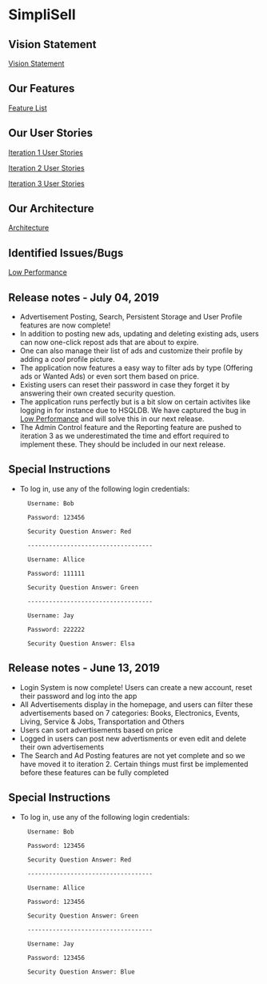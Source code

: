 # SimpliSell

## Vision Statement
[Vision Statement](https://code.cs.umanitoba.ca/comp3350-summer2019/crazy-eights---8/blob/master/Docs/VISION.md)

## Our Features
[Feature List](https://code.cs.umanitoba.ca/comp3350-summer2019/crazy-eights---8/issues?label_name%5B%5D=Feature)

## Our User Stories
[Iteration 1 User Stories](https://code.cs.umanitoba.ca/comp3350-summer2019/crazy-eights---8/milestones/1)

[Iteration 2 User Stories](https://code.cs.umanitoba.ca/comp3350-summer2019/crazy-eights---8/milestones/2)

[Iteration 3 User Stories](https://code.cs.umanitoba.ca/comp3350-summer2019/crazy-eights---8/milestones/3)

## Our Architecture
[Architecture](https://code.cs.umanitoba.ca/comp3350-summer2019/crazy-eights---8/blob/dev/Docs/ARCHITECTURE.md)

## Identified Issues/Bugs
[Low Performance](#118)

## Release notes - July 04, 2019
- Advertisement Posting, Search, Persistent Storage and User Profile features are now complete!  
- In addition to posting new ads, updating and deleting existing ads, users can now one-click repost ads that are about to expire. 
- One can also manage their list of ads and customize their profile by adding a *cool* profile picture. 
- The application now features a easy way to filter ads by type (Offering ads or Wanted Ads) or even sort them based on price.
- Existing users can reset their password in case they forget it by answering their own created security question.
- The application runs perfectly but is a bit slow on certain activites like logging in for instance due to HSQLDB. We have captured the bug in [Low Performance](#118) and will solve this in our next release.
- The Admin Control feature and the Reporting feature are pushed to iteration 3 as we underestimated the time and effort required to implement these. They should be included in our next release.

## Special Instructions
- To log in, use any of the following login credentials:
 
        Username: Bob
    
        Password: 123456

        Security Question Answer: Red
        
        -----------------------------------
        
        Username: Allice
    
        Password: 111111
      
        Security Question Answer: Green
        
        -----------------------------------
        
        Username: Jay
    
        Password: 222222
      
        Security Question Answer: Elsa

## Release notes - June 13, 2019
- Login System is now complete!  Users can create a new account, reset their password and log into the app
- All Advertisements display in the homepage, and users can filter these advertisements based on 7 categories: Books, Electronics, Events, Living, Service & Jobs, 
  Transportation and Others  
- Users can sort advertisements based on price
- Logged in users can post new advertisments or even edit and delete their own advertisements
- The Search and Ad Posting features are not yet complete and so we have moved it to iteration 2.  Certain things must first be implemented before these features can 
  be fully completed
## Special Instructions
- To log in, use any of the following login credentials:
 
        Username: Bob
    
        Password: 123456

        Security Question Answer: Red
        
        -----------------------------------
        
        Username: Allice
    
        Password: 123456
      
        Security Question Answer: Green
        
        -----------------------------------
        
        Username: Jay
    
        Password: 123456
      
        Security Question Answer: Blue
        
